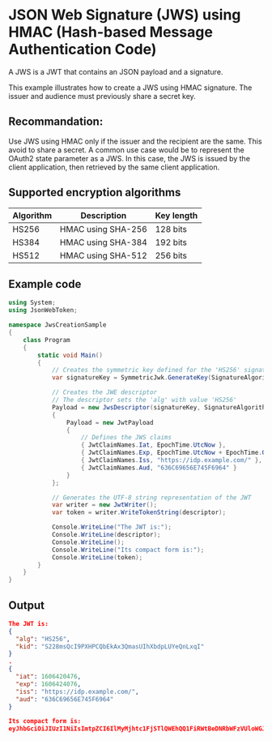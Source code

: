 # JSON Web Signature (JWS) using HMAC (Hash-based Message Authentication Code)
A JWS is a JWT that contains an JSON payload and a signature. 

This example illustrates how to create a JWS using HMAC signature.
The issuer and audience must previously share a secret key. 

## Recommandation: 
Use JWS using HMAC only if the issuer and the recipient are the same. This avoid to share a secret. 
A common use case would be to represent the OAuth2 state parameter as a JWS. 
In this case, the JWS is issued by the client application, then retrieved by the same client application. 

## Supported encryption algorithms
 Algorithm | Description        | Key length  
-----------|--------------------|-----------
HS256      | HMAC using SHA-256 | 128 bits                               
HS384      | HMAC using SHA-384 | 192 bits                               
HS512      | HMAC using SHA-512 | 256 bits  

## Example code
```C#
using System;
using JsonWebToken;

namespace JwsCreationSample
{
    class Program
    {
        static void Main()
        {
            // Creates the symmetric key defined for the 'HS256' signature algorithm
            var signatureKey = SymmetricJwk.GenerateKey(SignatureAlgorithm.HS256);

            // Creates the JWE descriptor 
            // The descriptor sets the 'alg' with value 'HS256'
            Payload = new JwsDescriptor(signatureKey, SignatureAlgorithm.HS256)
            {
                Payload = new JwtPayload
                {
                    // Defines the JWS claims
                    { JwtClaimNames.Iat, EpochTime.UtcNow },
                    { JwtClaimNames.Exp, EpochTime.UtcNow + EpochTime.OneHour },
                    { JwtClaimNames.Iss, "https://idp.example.com/" },
                    { JwtClaimNames.Aud, "636C69656E745F6964" }
                }
            };

            // Generates the UTF-8 string representation of the JWT
            var writer = new JwtWriter();
            var token = writer.WriteTokenString(descriptor);

            Console.WriteLine("The JWT is:");
            Console.WriteLine(descriptor);
            Console.WriteLine();
            Console.WriteLine("Its compact form is:");
            Console.WriteLine(token);
        }
    }
}
```
## Output
```JSON
The JWT is:
{
  "alg": "HS256",
  "kid": "S228msQcI9PXHPCQbEkAx3QmasUIhXbdpLUYeQnLxqI"
}
.
{
  "iat": 1606420476,
  "exp": 1606424076,
  "iss": "https://idp.example.com/",
  "aud": "636C69656E745F6964"
}

Its compact form is:
eyJhbGciOiJIUzI1NiIsImtpZCI6IlMyMjhtc1FjSTlQWEhQQ1FiRWtBeDNRbWFzVUloWGJkcExVWWVRbkx4cUkifQ.eyJpYXQiOjE2MDY0MjA0NzYsImV4cCI6MTYwNjQyNDA3NiwiaXNzIjoiaHR0cHM6Ly9pZHAuZXhhbXBsZS5jb20vIiwiYXVkIjoiNjM2QzY5NjU2RTc0NUY2OTY0In0.kmZs22nzWsFuwhotxG6hE2XTSF7ndLki8EuAuI-9H8o
```